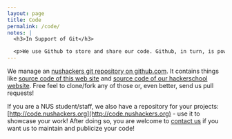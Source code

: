 ```yaml
---
layout: page
title: Code
permalink: /code/
notes: |
  <h3>In Support of Git</h3>

  <p>We use Github to store and share our code. Github, in turn, is powered by Linus Torvald's Git - a <em>distributed</em> version control system. If you don't know how to use Git, and you're interested in learning it, there is an excellent tutorial from Github: <a href="https://try.github.io">https://try.github.io</a>. We also organize a git workshop every semester, together with other workshops on web development: <a href="http://school.nushackers.org">http://school.nushackers.org</a>.</p>
---
```

We manage an <a href="https://github.com/nushackers/">nushackers git repository on github.com</a>. It contains things like <a href="https://github.com/nushackers/nushackers-site">source code of this web site</a> and <a href="https://github.com/nushackers/hackerschool">source code of our hackerschool website</a>. Free feel to clone/fork any of those or, even better, send us pull requests!

If you are a NUS student/staff, we also have a repository for your projects: [http://code.nushackers.org](http://code.nushackers.org) - use it to showcase your work! After doing so, you are welcome to <a href="/contact/">contact us</a> if you want us to maintain and publicize your code!
